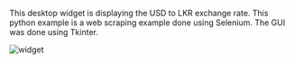 This desktop widget is displaying the USD to LKR exchange rate. This python example is a web scraping example done using Selenium. The GUI was done using Tkinter. 

![widget](https://github.com/ashanuyangoda/USD_to_LKR_Widget/assets/63528169/b8cbec45-f327-470f-8d86-bccc9831e931)
